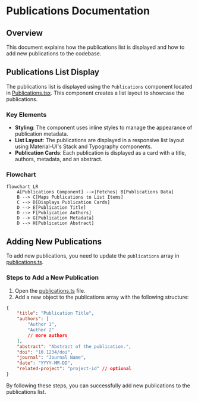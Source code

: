 # Publications Documentation

## Overview

This document explains how the publications list is displayed and how to add new publications to the codebase.

## Publications List Display

The publications list is displayed using the `Publications` component located in [Publications.tsx](../../src/components/publications/Publications.tsx). This component creates a list layout to showcase the publications.

### Key Elements

- **Styling**: The component uses inline styles to manage the appearance of publication metadata.
- **List Layout**: The publications are displayed in a responsive list layout using Material-UI's Stack and Typography components.
- **Publication Cards**: Each publication is displayed as a card with a title, authors, metadata, and an abstract.

### Flowchart

```mermaid
flowchart LR
    A[Publications Component] -->|Fetches| B[Publications Data]
    B --> C[Maps Publications to List Items]
    C --> D[Displays Publication Cards]
    D --> E[Publication Title]
    D --> F[Publication Authors]
    D --> G[Publication Metadata]
    D --> H[Publication Abstract]
```

## Adding New Publications

To add new publications, you need to update the `publications` array in [publications.ts](../../src/data/publications.ts).

### Steps to Add a New Publication

1. Open the [publications.ts](../../src/data/publications.ts) file.
2. Add a new object to the publications array with the following structure:

```json
{
	"title": "Publication Title",
	"authors": [
		"Author 1",
		"Author 2"
		// more authors
	],
	"abstract": "Abstract of the publication.",
	"doi": "10.1234/doi",
	"journal": "Journal Name",
	"date": "YYYY-MM-DD",
	"related-project": "project-id" // optional
}
```

By following these steps, you can successfully add new publications to the publications list.
